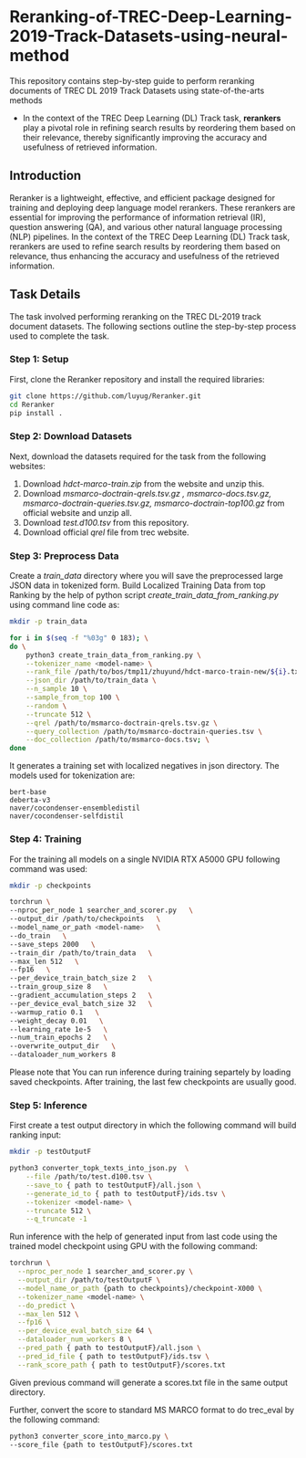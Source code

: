 # Reranking-of-TREC-Deep-Learning-2019-Track-Datasets-using-neural-method
This repository contains step-by-step guide to perform reranking documents of TREC DL 2019 Track Datasets using state-of-the-arts methods

* In the context of the TREC Deep Learning (DL) Track task, **rerankers** play a pivotal role in refining search results by reordering them based on their relevance, thereby significantly improving the accuracy and usefulness of retrieved information.

## Introduction

Reranker is a lightweight, effective, and efficient package designed for training and deploying deep language model rerankers. These rerankers are essential for improving the performance of information retrieval (IR), question answering (QA), and various other natural language processing (NLP) pipelines. In the context of the TREC Deep Learning (DL) Track task, rerankers are used to refine search results by reordering them based on relevance, thus enhancing the accuracy and usefulness of the retrieved information.

## Task Details

The task involved performing reranking on the TREC DL-2019 track document datasets. The following sections outline the step-by-step process used to complete the task.

### Step 1: Setup

First, clone the Reranker repository and install the required libraries:

```sh
git clone https://github.com/luyug/Reranker.git
cd Reranker
pip install .
```

### Step 2: Download Datasets

Next, download the datasets required for the task from the following websites:

1. Download _hdct-marco-train.zip_ from the website and unzip this.
2. Download _msmarco-doctrain-qrels.tsv.gz , msmarco-docs.tsv.gz, msmarco-doctrain-queries.tsv.gz, msmarco-doctrain-top100.gz_ from official website and unzip all.
3. Download _test.d100.tsv_ from this repository.
4. Download official _qrel_ file from trec website.

### Step 3: Preprocess Data

Create a _train_data_ directory where you will save the preprocessed large JSON data in tokenized form. Build Localized Training Data from top Ranking by the help of python script _create_train_data_from_ranking.py_ using command line code as:
```sh
mkdir -p train_data

for i in $(seq -f "%03g" 0 183); \
do \
    python3 create_train_data_from_ranking.py \
    --tokenizer_name <model-name> \
    --rank_file /path/to/bos/tmp11/zhuyund/hdct-marco-train-new/${i}.txt \
    --json_dir /path/to/train_data \
    --n_sample 10 \
    --sample_from_top 100 \
    --random \
    --truncate 512 \
    --qrel /path/to/msmarco-doctrain-qrels.tsv.gz \
    --query_collection /path/to/msmarco-doctrain-queries.tsv \
    --doc_collection /path/to/msmarco-docs.tsv; \
done
```
It generates a training set with localized negatives in json directory. The models used for tokenization are:

    bert-base
    deberta-v3
    naver/cocondenser-ensembledistil
    naver/cocondenser-selfdistil

### Step 4: Training

For the training all models on a single NVIDIA RTX A5000 GPU following command was used:

```sh
mkdir -p checkpoints

torchrun \
--nproc_per_node 1 searcher_and_scorer.py   \
--output_dir /path/to/checkpoints   \
--model_name_or_path <model-name>   \
--do_train   \
--save_steps 2000   \
--train_dir /path/to/train_data   \
--max_len 512   \
--fp16   \
--per_device_train_batch_size 2   \
--train_group_size 8   \
--gradient_accumulation_steps 2   \
--per_device_eval_batch_size 32   \
--warmup_ratio 0.1   \
--weight_decay 0.01   \
--learning_rate 1e-5   \
--num_train_epochs 2   \
--overwrite_output_dir   \
--dataloader_num_workers 8
```
Please note that You can run inference during training separtely by loading saved checkpoints. After training, the last few checkpoints are usually good.

### Step 5: Inference

First create a test output directory in which the following command will build ranking input:

```sh
mkdir -p testOutputF

python3 converter_topk_texts_into_json.py  \
    --file /path/to/test.d100.tsv \
    --save_to { path to testOutputF}/all.json \
    --generate_id_to { path to testOutputF}/ids.tsv \
    --tokenizer <model-name> \
    --truncate 512 \
    --q_truncate -1
```
Run inference with the help of generated input from last code using the trained model checkpoint using GPU with the following command:

```sh
torchrun \
  --nproc_per_node 1 searcher_and_scorer.py \
  --output_dir /path/to/testOutputF \
  --model_name_or_path {path to checkpoints}/checkpoint-X000 \
  --tokenizer_name <model-name> \
  --do_predict \
  --max_len 512 \
  --fp16 \
  --per_device_eval_batch_size 64 \
  --dataloader_num_workers 8 \
  --pred_path { path to testOutputF}/all.json \
  --pred_id_file { path to testOutputF}/ids.tsv \
  --rank_score_path { path to testOutputF}/scores.txt
```

Given previous command will generate a scores.txt file in the same output directory. 

Further, convert the score to standard MS MARCO format to do trec_eval by the following command:

```sh
python3 converter_score_into_marco.py \
--score_file {path to testOutputF}/scores.txt
```
